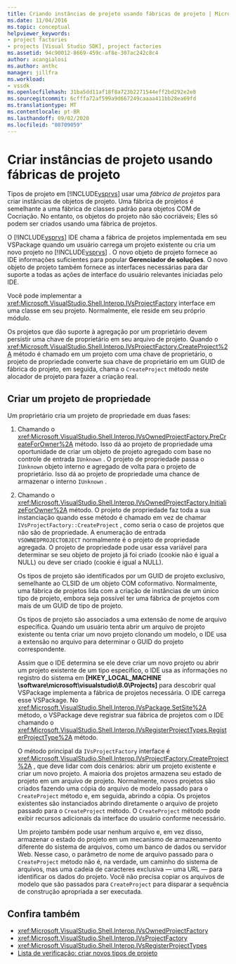 ```yaml
---
title: Criando instâncias de projeto usando fábricas de projeto | Microsoft Docs
ms.date: 11/04/2016
ms.topic: conceptual
helpviewer_keywords:
- project factories
- projects [Visual Studio SDK], project factories
ms.assetid: 94c90012-8669-459c-af8e-307ac242c8c4
author: acangialosi
ms.author: anthc
manager: jillfra
ms.workload:
- vssdk
ms.openlocfilehash: 31ba5dd11af18f8a723b2271544eff2bd292e2e8
ms.sourcegitcommit: 6cfffa72af599a9d667249caaaa411bb28ea69fd
ms.translationtype: MT
ms.contentlocale: pt-BR
ms.lasthandoff: 09/02/2020
ms.locfileid: "80709059"
---
```

# <a name="create-project-instances-by-using-project-factories"></a>Criar instâncias de projeto usando fábricas de projeto
Tipos de projeto em [!INCLUDE[vsprvs](../../code-quality/includes/vsprvs_md.md)] usar uma *fábrica de projetos* para criar instâncias de objetos de projeto. Uma fábrica de projetos é semelhante a uma fábrica de classes padrão para objetos COM de Cocriação. No entanto, os objetos do projeto não são cocriáveis; Eles só podem ser criados usando uma fábrica de projetos.

 O [!INCLUDE[vsprvs](../../code-quality/includes/vsprvs_md.md)] IDE chama a fábrica de projetos implementada em seu VSPackage quando um usuário carrega um projeto existente ou cria um novo projeto no [!INCLUDE[vsprvs](../../code-quality/includes/vsprvs_md.md)] . O novo objeto de projeto fornece ao IDE informações suficientes para popular **Gerenciador de soluções**. O novo objeto de projeto também fornece as interfaces necessárias para dar suporte a todas as ações de interface do usuário relevantes iniciadas pelo IDE.

 Você pode implementar a <xref:Microsoft.VisualStudio.Shell.Interop.IVsProjectFactory> interface em uma classe em seu projeto. Normalmente, ele reside em seu próprio módulo.

 Os projetos que dão suporte à agregação por um proprietário devem persistir uma chave de proprietário em seu arquivo de projeto. Quando o <xref:Microsoft.VisualStudio.Shell.Interop.IVsProjectFactory.CreateProject%2A> método é chamado em um projeto com uma chave de proprietário, o projeto de propriedade converte sua chave de proprietário em um GUID de fábrica do projeto, em seguida, chama o `CreateProject` método neste alocador de projeto para fazer a criação real.

## <a name="create-an-owned-project"></a>Criar um projeto de propriedade
 Um proprietário cria um projeto de propriedade em duas fases:

1. Chamando o <xref:Microsoft.VisualStudio.Shell.Interop.IVsOwnedProjectFactory.PreCreateForOwner%2A> método. Isso dá ao projeto de propriedade uma oportunidade de criar um objeto de projeto agregado com base no controle de entrada `IUnknown` . O projeto de propriedade passa o `IUnknown` objeto interno e agregado de volta para o projeto de proprietário. Isso dá ao projeto de propriedade uma chance de armazenar o interno `IUnknown` .

2. Chamando o <xref:Microsoft.VisualStudio.Shell.Interop.IVsOwnedProjectFactory.InitializeForOwner%2A> método. O projeto de propriedade faz toda a sua instanciação quando esse método é chamado em vez de chamar `IVsProjectFactory::CreateProject` , como seria o caso de projetos que não são de propriedade. A enumeração de entrada `VSOWNEDPROJECTOBJECT` normalmente é o projeto de propriedade agregada. O projeto de propriedade pode usar essa variável para determinar se seu objeto de projeto já foi criado (cookie não é igual a NULL) ou deve ser criado (cookie é igual a NULL).

   Os tipos de projeto são identificados por um GUID de projeto exclusivo, semelhante ao CLSID de um objeto COM coformativo. Normalmente, uma fábrica de projetos lida com a criação de instâncias de um único tipo de projeto, embora seja possível ter uma fábrica de projetos com mais de um GUID de tipo de projeto.

   Os tipos de projeto são associados a uma extensão de nome de arquivo específica. Quando um usuário tenta abrir um arquivo de projeto existente ou tenta criar um novo projeto clonando um modelo, o IDE usa a extensão no arquivo para determinar o GUID do projeto correspondente.

   Assim que o IDE determina se ele deve criar um novo projeto ou abrir um projeto existente de um tipo específico, o IDE usa as informações no registro do sistema em **[HKEY_LOCAL_MACHINE \software\microsoft\visualstudio\8.0\Projects]** para descobrir qual VSPackage implementa a fábrica de projetos necessária. O IDE carrega esse VSPackage. No <xref:Microsoft.VisualStudio.Shell.Interop.IVsPackage.SetSite%2A> método, o VSPackage deve registrar sua fábrica de projetos com o IDE chamando o <xref:Microsoft.VisualStudio.Shell.Interop.IVsRegisterProjectTypes.RegisterProjectType%2A> método.

   O método principal da `IVsProjectFactory` interface é <xref:Microsoft.VisualStudio.Shell.Interop.IVsProjectFactory.CreateProject%2A> , que deve lidar com dois cenários: abrir um projeto existente e criar um novo projeto. A maioria dos projetos armazena seu estado de projeto em um arquivo de projeto. Normalmente, novos projetos são criados fazendo uma cópia do arquivo de modelo passado para o `CreateProject` método e, em seguida, abrindo a cópia. Os projetos existentes são instanciados abrindo diretamente o arquivo de projeto passado para o `CreateProject` método. O `CreateProject` método pode exibir recursos adicionais da interface do usuário conforme necessário.

   Um projeto também pode usar nenhum arquivo e, em vez disso, armazenar o estado do projeto em um mecanismo de armazenamento diferente do sistema de arquivos, como um banco de dados ou servidor Web. Nesse caso, o parâmetro de nome de arquivo passado para o `CreateProject` método não é, na verdade, um caminho do sistema de arquivos, mas uma cadeia de caracteres exclusiva — uma URL — para identificar os dados do projeto. Você não precisa copiar os arquivos de modelo que são passados para `CreateProject` para disparar a sequência de construção apropriada a ser executada.

## <a name="see-also"></a>Confira também
- <xref:Microsoft.VisualStudio.Shell.Interop.IVsOwnedProjectFactory>
- <xref:Microsoft.VisualStudio.Shell.Interop.IVsProjectFactory>
- <xref:Microsoft.VisualStudio.Shell.Interop.IVsRegisterProjectTypes>
- [Lista de verificação: criar novos tipos de projeto](../../extensibility/internals/checklist-creating-new-project-types.md)
